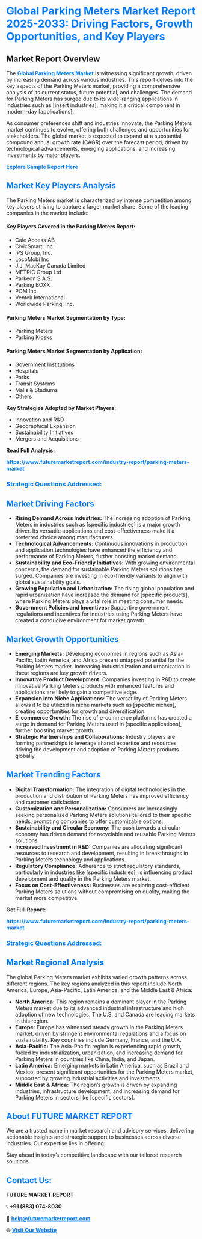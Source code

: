 <h1 style="color: #007BFF;">Global Parking Meters Market Report 2025-2033: Driving Factors, Growth Opportunities, and Key Players</h1>

<section id="overview">
<h2>Market Report Overview</h2>
<p>The <a href="https://www.futuremarketreport.com/industry-report/parking-meters-market" style="color: #007BFF; text-decoration: none;"><strong>Global Parking Meters Market</strong></a> is witnessing significant growth, driven by increasing demand across various industries. This report delves into the key aspects of the Parking Meters market, providing a comprehensive analysis of its current status, future potential, and challenges. The demand for Parking Meters has surged due to its wide-ranging applications in industries such as [insert industries], making it a critical component in modern-day [applications].</p>
<p>As consumer preferences shift and industries innovate, the Parking Meters market continues to evolve, offering both challenges and opportunities for stakeholders. The global market is expected to expand at a substantial compound annual growth rate (CAGR) over the forecast period, driven by technological advancements, emerging applications, and increasing investments by major players.</p>
</section>

<section id="overview">
<p><a href="https://www.futuremarketreport.com/request-sample/reportId=93003" style="color: #007BFF; text-decoration: none;"><strong>Explore Sample Report Here</strong></a></p>
</section>

<section id="key-players">
<h2 style="color: #007BFF;">Market Key Players Analysis</h2>
<p>The Parking Meters market is characterized by intense competition among key players striving to capture a larger market share. Some of the leading companies in the market include:</p>
<h4>Key Players Covered in the Parking Meters Report:</h4>
<ul><li>Cale Access AB</li><li>CivicSmart, Inc.</li><li>IPS Group, Inc.</li><li>LocoMobi Inc</li><li>J.J. MacKay Canada Limited</li><li>METRIC Group Ltd</li><li>Parkeon S.A.S.</li><li>Parking BOXX</li><li>POM Inc.</li><li>Ventek International</li><li>Worldwide Parking, Inc.</li></ul>
<h4>Parking Meters Market Segmentation by Type:</h4>
<ul><li>Parking Meters</li><li>Parking Kiosks</li></ul>

<h4>Parking Meters Market Segmentation by Application:</h4>
<ul><li>Government Institutions</li><li>Hospitals</li><li>Parks</li><li>Transit Systems</li><li>Malls &amp; Stadiums</li><li>Others</li></ul>
<p><strong>Key Strategies Adopted by Market Players:</strong></p>
<ul>
<li>Innovation and R&D</li>
<li>Geographical Expansion</li>
<li>Sustainability Initiatives</li>
<li>Mergers and Acquisitions</li>
</ul>
</section>

<section>
<p><strong>Read Full Analysis: </strong></p><a href="https://www.futuremarketreport.com/industry-report/parking-meters-market" style="color: #007BFF; text-decoration: none;"><strong>https://www.futuremarketreport.com/industry-report/parking-meters-market</strong></a>
<h3 style="color: #007BFF;">Strategic Questions Addressed:</h3>
</section>

<section id="driving-factors">
<h2 style="color: #007BFF;">Market Driving Factors</h2>
<ul>
<li><strong>Rising Demand Across Industries:</strong> The increasing adoption of Parking Meters in industries such as [specific industries] is a major growth driver. Its versatile applications and cost-effectiveness make it a preferred choice among manufacturers.</li>
<li><strong>Technological Advancements:</strong> Continuous innovations in production and application technologies have enhanced the efficiency and performance of Parking Meters, further boosting market demand.</li>
<li><strong>Sustainability and Eco-Friendly Initiatives:</strong> With growing environmental concerns, the demand for sustainable Parking Meters solutions has surged. Companies are investing in eco-friendly variants to align with global sustainability goals.</li>
<li><strong>Growing Population and Urbanization:</strong> The rising global population and rapid urbanization have increased the demand for [specific products], where Parking Meters plays a vital role in meeting consumer needs.</li>
<li><strong>Government Policies and Incentives:</strong> Supportive government regulations and incentives for industries using Parking Meters have created a conducive environment for market growth.</li>
</ul>
</section>

<section id="growth-opportunities">
<h2 style="color: #007BFF;">Market Growth Opportunities</h2>
<ul>
<li><strong>Emerging Markets:</strong> Developing economies in regions such as Asia-Pacific, Latin America, and Africa present untapped potential for the Parking Meters market. Increasing industrialization and urbanization in these regions are key growth drivers.</li>
<li><strong>Innovative Product Development:</strong> Companies investing in R&D to create innovative Parking Meters products with enhanced features and applications are likely to gain a competitive edge.</li>
<li><strong>Expansion into Niche Applications:</strong> The versatility of Parking Meters allows it to be utilized in niche markets such as [specific niches], creating opportunities for growth and diversification.</li>
<li><strong>E-commerce Growth:</strong> The rise of e-commerce platforms has created a surge in demand for Parking Meters used in [specific applications], further boosting market growth.</li>
<li><strong>Strategic Partnerships and Collaborations:</strong> Industry players are forming partnerships to leverage shared expertise and resources, driving the development and adoption of Parking Meters products globally.</li>
</ul>
</section>

<section id="trending-factors">
<h2 style="color: #007BFF;">Market Trending Factors</h2>
<ul>
<li><strong>Digital Transformation:</strong> The integration of digital technologies in the production and distribution of Parking Meters has improved efficiency and customer satisfaction.</li>
<li><strong>Customization and Personalization:</strong> Consumers are increasingly seeking personalized Parking Meters solutions tailored to their specific needs, prompting companies to offer customizable options.</li>
<li><strong>Sustainability and Circular Economy:</strong> The push towards a circular economy has driven demand for recyclable and reusable Parking Meters solutions.</li>
<li><strong>Increased Investment in R&D:</strong> Companies are allocating significant resources to research and development, resulting in breakthroughs in Parking Meters technology and applications.</li>
<li><strong>Regulatory Compliance:</strong> Adherence to strict regulatory standards, particularly in industries like [specific industries], is influencing product development and quality in the Parking Meters market.</li>
<li><strong>Focus on Cost-Effectiveness:</strong> Businesses are exploring cost-efficient Parking Meters solutions without compromising on quality, making the market more competitive.</li>
</ul>
</section>

<section>
<p><strong>Get Full Report: </strong></p><a href="https://www.futuremarketreport.com/industry-report/parking-meters-market" style="color: #007BFF; text-decoration: none;"><strong>https://www.futuremarketreport.com/industry-report/parking-meters-market</strong></a>
<h3 style="color: #007BFF;">Strategic Questions Addressed:</h3>
</section>


<section id="regional-analysis">
<h2 style="color: #007BFF;">Market Regional Analysis</h2>
<p>The global Parking Meters market exhibits varied growth patterns across different regions. The key regions analyzed in this report include North America, Europe, Asia-Pacific, Latin America, and the Middle East & Africa:</p>
<ul>
<li><strong>North America:</strong> This region remains a dominant player in the Parking Meters market due to its advanced industrial infrastructure and high adoption of new technologies. The U.S. and Canada are leading markets in this region.</li>
<li><strong>Europe:</strong> Europe has witnessed steady growth in the Parking Meters market, driven by stringent environmental regulations and a focus on sustainability. Key countries include Germany, France, and the U.K.</li>
<li><strong>Asia-Pacific:</strong> The Asia-Pacific region is experiencing rapid growth, fueled by industrialization, urbanization, and increasing demand for Parking Meters in countries like China, India, and Japan.</li>
<li><strong>Latin America:</strong> Emerging markets in Latin America, such as Brazil and Mexico, present significant opportunities for the Parking Meters market, supported by growing industrial activities and investments.</li>
<li><strong>Middle East & Africa:</strong> The region’s growth is driven by expanding industries, infrastructure development, and increasing demand for Parking Meters in sectors like [specific sectors].</li>
</ul>
</section>

<footer>
<h2 style="color: #007BFF;">About FUTURE MARKET REPORT</h2>
<p>We are a trusted name in market research and advisory services, delivering actionable insights and strategic support to businesses across diverse industries. Our expertise lies in offering:</p>

<p>Stay ahead in today’s competitive landscape with our tailored research solutions.</p>

<h2 style="color: #007BFF;">Contact Us:</h2>
<p><strong>FUTURE MARKET REPORT</strong></p>
<p>📞 <strong>+91 (883) 074-8030</strong></p>
<p>📧 <strong><a href="mailto:help@futuremarketreport.com" style="color: #007BFF;">help@futuremarketreport.com</a></strong></p>
<p>🌐 <strong><a href="https://www.futuremarketreport.com/" style="color: #007BFF;">Visit Our Website</a></strong></p>
</footer>